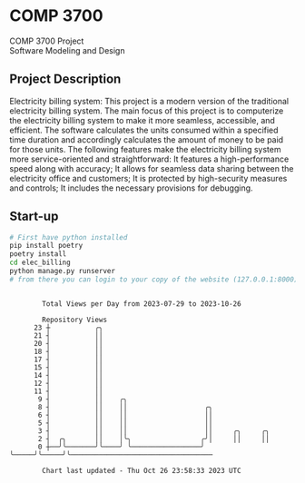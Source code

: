 # COMP 3700
COMP 3700 Project  
Software Modeling and Design
## Project Description
Electricity billing system: This project is a modern version of the traditional electricity billing system. The main focus of this project is to computerize the electricity billing system to make it more seamless, accessible, and efficient. The software calculates the units consumed within a specified time duration and accordingly calculates the amount of money to be paid for those units. The following features make the electricity billing system more service-oriented and straightforward: It features a high-performance speed along with accuracy; It allows for seamless data sharing between the electricity office and customers; It is protected by high-security measures and controls; It includes the necessary provisions for debugging.

## Start-up
```bash
# First have python installed
pip install poetry
poetry install
cd elec_billing
python manage.py runserver
# from there you can login to your copy of the website (127.0.0.1:8000), default creds are admin/admin
```

```

        Total Views per Day from 2023-07-29 to 2023-10-26

        Repository Views
      23 ┼           ╭╮
      21 ┤           ││
      20 ┤           ││
      18 ┤           ││
      17 ┤           ││
      15 ┤           ││
      14 ┤           ││
      12 ┤           ││
      11 ┤           ││
       9 ┤           ││    ╭╮
       8 ┤           ││    ││                   ╭╮
       6 ┤           ││    ││                   ││
       5 ┤           ││    ││                   ││
       3 ┤           ││    ││                   ││     ╭╮     ╭╮
       2 ┤  ╭╮       ││    │╰╮                 ╭╯│     ││     ││
       0 ┼──╯╰───────╯╰────╯ ╰─────────────────╯ ╰─────╯╰─────╯╰───────────────────────────────────

        Chart last updated - Thu Oct 26 23:58:33 2023 UTC
        
```

